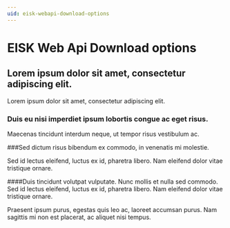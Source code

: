 ```yaml
---
uid: eisk-webapi-download-options
---
```

# EISK Web Api Download options

## Lorem ipsum dolor sit amet, consectetur adipiscing elit.

Lorem ipsum dolor sit amet, consectetur adipiscing elit. 

### Duis eu nisi imperdiet ipsum lobortis congue ac eget risus. 

Maecenas tincidunt interdum neque, ut tempor risus vestibulum ac. 

###Sed dictum risus bibendum ex commodo, in venenatis mi molestie. 

Sed id lectus eleifend, luctus ex id, pharetra libero. Nam eleifend dolor vitae tristique ornare. 

####Duis tincidunt volutpat vulputate. Nunc mollis et nulla sed commodo. Sed id lectus eleifend, luctus ex id, pharetra libero. Nam eleifend dolor vitae tristique ornare. 

Praesent ipsum purus, egestas quis leo ac, laoreet accumsan purus. Nam sagittis mi non est placerat, ac aliquet nisi tempus.
